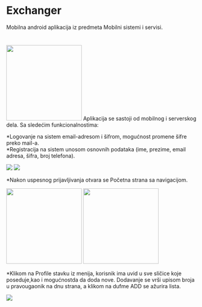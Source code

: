 # Exchanger
Mobilna android aplikacija iz predmeta Mobilni sistemi i servisi. 
#
<img src="https://user-images.githubusercontent.com/46841380/58752378-2e736080-84ae-11e9-8d41-2e9813857012.png" width="200" >
Aplikacija se sastoji od mobilnog i serverskog dela. 
Sa sledećim funkcionalnostima:

*Logovanje na sistem email-adresom i šifrom, mogućnost promene šifre preko mail-a. </br>
*Registracija na sistem unosom osnovnih podataka (ime, prezime, email adresa, šifra, broj telefona).


<img src="https://user-images.githubusercontent.com/46841380/58752506-13095500-84b0-11e9-9942-067bb7258cd8.png" >
<img src="https://user-images.githubusercontent.com/46841380/58752538-b9555a80-84b0-11e9-9c36-178edfd36457.png" >

*Nakon uspesnog prijavljivanja otvara se Početna strana sa navigacijom.

<img src="https://user-images.githubusercontent.com/46841380/58752563-3e407400-84b1-11e9-8a99-c5ea4e848b8b.png" height="200">
<img src="https://user-images.githubusercontent.com/46841380/58752562-3e407400-84b1-11e9-8260-33781f7d9607.png" height="200">

*Klikom na Profile stavku iz menija, korisnik ima uvid u sve sličice koje poseduje,kao i mogućnostda da doda nove. Dodavanje se vrši upisom broja u pravougaonik na dnu strana, a klikom na dufme ADD se ažurira lista.

<img src="https://user-images.githubusercontent.com/46841380/58752597-0d147380-84b2-11e9-8dff-589aac583de4.png" >

